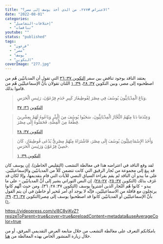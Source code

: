 ```yaml
---
title: "الاعتراض #٢٧٧، من الذي أخذ يوسف إلى مصر؟"
date: "2022-08-01"
categories: 
  - "إختلافات-التفاصيل"
  - "تناقضات"
youtube: ""
status: "published"
tags: 
  - "فرعون"
  - "مصر"
  - "يوسف"
  - "التكوين"
coverImage: "277.jpg"
---
```


يعتقد الناقد بوجود تناقض بين سفر [التكوين ٣٧: ٣٦](https://my.bible.com/bible/101/GEN.37.36) التي تقول أن المديانيّين هُم من اصطحبوه إلى مصر، وبين التكوين [٣٧: ٢٨](https://my.bible.com/bible/101/GEN.37.28)، [٣٩: ١](https://my.bible.com/bible/101/GEN.39.1) اللتان تقولان بأنَّ الإسماعيليّين هُم من قاموا بذلك.

> وَبَاعَ الْمِدْيَانِيُّونَ يُوسُفَ فِي مِصْرَ لِفُوطِيفَارَ كَبِيرِ خَدَمِ فِرْعَوْنَ، رَئِيسِ الْحَرَسِ.
> 
> [التكوين](https://my.bible.com/bible/101/GEN.36.37) [٣٦: ٣٧](https://my.bible.com/bible/101/GEN.٣٦٫٣٧)

> وَعِنْدَمَا دَنَا مِنْهُمُ التُّجَّارُ الْمِدْيَانِيُّونَ، سَحَبُوا يُوسُفَ مِنَ الْبِئْرِ وَبَاعُوهُ لَهُمْ بِعِشْرِينَ قِطْعَةً مِنَ الْفِضَّةِ، فَحَمَلُوهُ إِلَى مِصْرَ.
> 
> [التكوين ٣٧: ٢٨](https://my.bible.com/bible/101/GEN.37.28)

> وَأَخَذَ الإِسْمَاعِيلِيُّونَ يُوسُفَ إِلَى مِصْرَ، فَاشْتَرَاهُ مِنْهُمْ مِصْرِيٌّ يُدْعَى فُوطِيفَارَ، كَانَ خَصِيَّ فِرْعَوْنَ وَرَئِيسَ الْحَرَسِ.
> 
> [التكوين ٣٩: ١](https://my.bible.com/bible/101/GEN.39.1)

لقد وقع الناقد في اعتراضه هذا في مغالطة التشعب (التقليص الخاطئ). إن يوسف كان قد بِيعَ إلى مجموعة من تُجار الرقيق التي كانت تتضمن كُلاً من المديانيّين والإسماعيليّين. على ما يبدو أن الناقد لم يقم بقراءة السياق النصي للآيات التي قام بتقديمها، وإلا لكان قد عَرَف بذلك (التكوين [٣٧: ٢٥](https://my.bible.com/bible/101/GEN.37.25)، [٢٧-٢٨](https://my.bible.com/bible/101/GEN.37.27-28)). إن النص التوراتي يشير إلى أنَّ المديانيّين - على ما يبدو - كانوا هُم التُجار الذين اشتروا يوسف (التكوين ٣٧: ٢٨، ٣٦). ومن حيث أنَّهم كانوا يرتحلون مع قافلة من الاسماعيليّين، فإنَّه لا يوجد أي أمر مُحير أو خاطئ في أن يتم القول بأنَّ الإسماعيليّين أو المديانيّين كانوا قد اصطحبوا يوسف إلى مِصر(التكوين [٣٧: ٣٦](https://my.bible.com/bible/101/GEN.37.36)، [٣٩: ١](https://my.bible.com/bible/101/GEN.39.1)). 

https://videopress.com/v/8C8yiKvZ?resizeToParent=true&cover=true&preloadContent=metadata&useAverageColor=true

بامكانكم التعرف على مغالطة التشعب من خلال متابعة العرض التقديمي المرفق، أو من خلال زيارة المنشور الخاص بهذه المغالطة من [هنا](https://reasonofhope.com/2019/07/25/bifurcation/).
